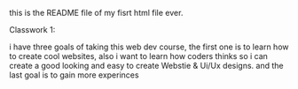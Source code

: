 this is the README file of my fisrt html file ever.

Classwork 1:

i have three goals of taking this web dev course, the first one is to learn how to create cool websites, also i want to learn how coders thinks so i can create a good looking and easy to create Webstie & Ui/Ux designs. and the last goal is to gain more experinces 
